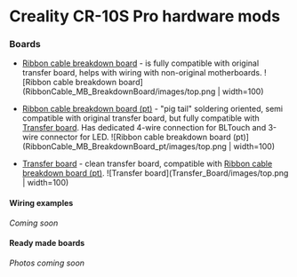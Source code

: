# Creality CR-10S Pro hardware mods
### Boards
* [Ribbon cable breakdown board](RibbonCable_MB_BreakdownBoard/README.md) - is fully compatible with original transfer board, helps with wiring with non-original motherboards.
![Ribbon cable breakdown board](RibbonCable_MB_BreakdownBoard/images/top.png | width=100)

* [Ribbon cable breakdown board (pt)](RibbonCable_MB_BreakdownBoard_pt/README.md) - "pig tail" soldering oriented, semi compatible with original transfer board, but fully compatible with [Transfer board](Transfer_Board/README.md). Has dedicated 4-wire connection for BLTouch and 3-wire connector for LED.
![Ribbon cable breakdown board (pt)](RibbonCable_MB_BreakdownBoard_pt/images/top.png | width=100)

* [Transfer board](Transfer_Board/README.md) - clean transfer board, compatible with [Ribbon cable breakdown board (pt)](RibbonCable_MB_BreakdownBoard_pt/README.md).
![Transfer board](Transfer_Board/images/top.png | width=100)

#### Wiring examples
*Coming soon*

#### Ready made boards
*Photos coming soon*
